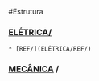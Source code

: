 #Estrutura

### [ELÉTRICA/](ELÉTRICA/)  
    * [REF/](ELÉTRICA/REF/)  

### [MECÂNICA](MECÂNICA/) /  


